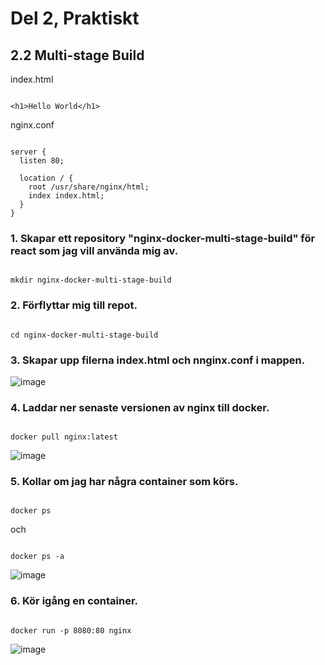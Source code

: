 # Del 2, Praktiskt

## 2.2 Multi-stage Build

index.html

```

<h1>Hello World</h1>

```

nginx.conf

```

server {
  listen 80;
  
  location / {
    root /usr/share/nginx/html;
    index index.html;
  }
}

```

### 1. Skapar ett repository "nginx-docker-multi-stage-build" för react som jag vill använda mig av. 

```

mkdir nginx-docker-multi-stage-build

```

### 2. Förflyttar mig till repot.

```

cd nginx-docker-multi-stage-build

```

### 3. Skapar upp filerna index.html och nnginx.conf i mappen. 

![image](https://user-images.githubusercontent.com/42642927/140612529-9672093a-0ca0-4941-a89e-22c13cd0c906.png)

### 4. Laddar ner senaste versionen av nginx till docker. 

```

docker pull nginx:latest

```

![image](https://user-images.githubusercontent.com/42642927/140614877-6c1e1cf2-a46d-47d3-8659-c30c08699852.png)

### 5. Kollar om jag har några container som körs.

```

docker ps

```

och 

```

docker ps -a

```

![image](https://user-images.githubusercontent.com/42642927/140614956-0fa6914b-f866-47a2-a775-3126b68b7063.png)

### 6. Kör igång en container.

```

docker run -p 8080:80 nginx

```

![image](https://user-images.githubusercontent.com/42642927/140615058-e80f7f70-bad6-4032-988a-0b5cb66675a8.png)


